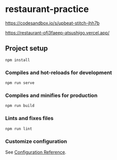 # restaurant-practice
https://codesandbox.io/s/upbeat-stitch-jhh7b

https://restaurant-ofj3faeep-atsushigo.vercel.app/
## Project setup
```
npm install
```

### Compiles and hot-reloads for development
```
npm run serve
```

### Compiles and minifies for production
```
npm run build
```

### Lints and fixes files
```
npm run lint
```

### Customize configuration
See [Configuration Reference](https://cli.vuejs.org/config/).
